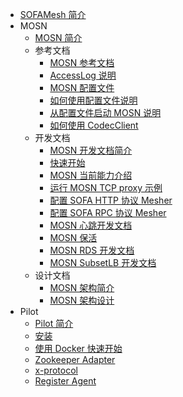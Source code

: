 - [SOFAMesh 简介](./Home.md)
- MOSN
  * [MOSN 简介](./mosn/README.md)
  * 参考文档
    * [MOSN 参考文档](./mosn/reference/README.md)
    * [AccessLog 说明](./mosn/reference/AccessLogDetails.md)
    * [MOSN 配置文件](mosn/reference/Configfile.md)
    * [如何使用配置文件说明](./mosn/reference/HowtoUseConfigfile.md)
    * [从配置文件启动 MOSN 说明](./mosn/reference/HowtoStartMosnFromConfig.md)
    * [如何使用 CodecClient](./mosn/reference/HowtoUseMosnAsClient.md)
  * 开发文档
    * [MOSN 开发文档简介](./mosn/develop/README.md)
    * [快速开始](./mosn/develop/quickstart.md)
    * [MOSN 当前能力介绍](./mosn/develop/MosnAbility.md)
    * [运行 MOSN TCP proxy 示例](mosn/develop/testandsamples/RunMosnTCPProxy.md)
    * [配置 SOFA HTTP 协议 Mesher](./mosn/develop/testandsamples/RunMosnHttpProxy.md)
    * [配置 SOFA RPC 协议 Mesher](./mosn/develop/testandsamples/RunMosnSofaProxy.md)
    * [MOSN 心跳开发文档](./mosn/develop/HealthCheck.md)
    * [MOSN 保活](./mosn/develop/MosnKeepAlive.md)
    * [MOSN RDS 开发文档](./mosn/develop/RDS.md)
    * [MOSN SubsetLB 开发文档](./mosn/develop/SubsetLB.md)
  * 设计文档
    * [MOSN 架构简介](./mosn/design/README.md)
    * [MOSN 架构设计](./mosn/design/architecture.md)
- Pilot
  * [Pilot 简介](./pilot/README.md)
  * [安装](./pilot/setup/zookeeper/installation.md)
  * [使用 Docker 快速开始](./pilot/setup/zookeeper/quick_start_docker.md)
  * [Zookeeper Adapter](./pilot/zookeeper-adapter.md)
  * [x-protocol](./pilot/x-protocol.md)
  * [Register Agent](./pilot/register-agent.md)